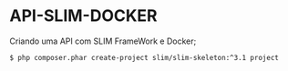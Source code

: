 # API-SLIM-DOCKER
Criando uma API com SLIM FrameWork e Docker;

```
$ php composer.phar create-project slim/slim-skeleton:^3.1 project

```